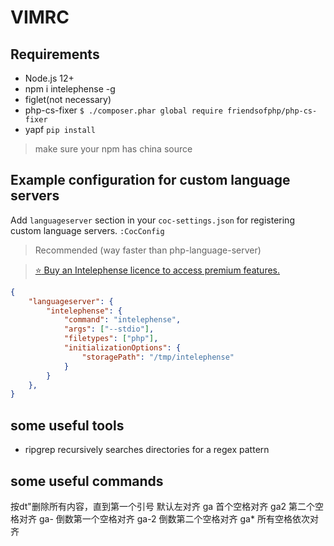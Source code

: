 # VIMRC

## Requirements

- Node.js 12+
- npm i intelephense -g
- figlet(not necessary)
- php-cs-fixer `$ ./composer.phar global require friendsofphp/php-cs-fixer`
- yapf `pip install`

> make sure your npm has china source

## Example configuration for custom language servers

Add `languageserver` section in your `coc-settings.json` for registering custom language servers.
`:CocConfig`

> Recommended (way faster than php-language-server)

> [:star: Buy an Intelephense licence to access premium features.](https://intelephense.com/)

```json
{
    "languageserver": {
        "intelephense": {
            "command": "intelephense",
            "args": ["--stdio"],
            "filetypes": ["php"],
            "initializationOptions": {
                "storagePath": "/tmp/intelephense"
            }
        }
    },
}
```

## some useful tools

- ripgrep recursively searches directories for a regex pattern

## some useful commands

按dt"删除所有内容，直到第一个引号
默认左对齐
ga<space>  首个空格对齐
ga2<space> 第二个空格对齐
ga-<space> 倒数第一个空格对齐
ga-2<space> 倒数第二个空格对齐
ga*<space> 所有空格依次对齐
